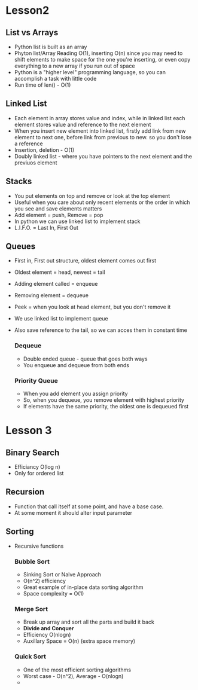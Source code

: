 # Lesson2 
## List vs Arrays
* Python list is built as an array
* Phyton list/Array Reading O(1), inserting O(n)  since you may need to shift elements to make space for the one you're inserting, or even copy everything to a new array if you run out of space
* Python is a "higher level" programming language, so you can accomplish a task with little code
* Run time of len() - O(1)

## Linked List
* Each element in array stores value and index, while in linked list each element stores value and reference to the next element
* When you insert new element into linked list, firstly add link from new element to next one, before link from previous to new. so you don't lose a reference
* Insertion, deletion - O(1)
* Doubly linked list - where you have pointers to the next element and the previuos element

## Stacks
*  You put elements on top and remove or look at the top element
*  Useful when you care about only recent elements or the order in which you see and save elements matters
*  Add element = push, Remove = pop
*  In python we can use linked list to implement stack 
*  L.I.F.O. = Last In, First Out

## Queues
* First in, First out structure, oldest element comes out first
* Oldest element = head, newest = tail
* Adding element called = enqueue
* Removing element = dequeue
* Peek = when you look at head element, but you don't remove it
* We use linked list to implement queue
* Also save reference to the tail, so we can acces them in constant time
    ### Dequeue
    * Double ended queue - queue that goes both ways
    * You enqueue and dequeue from both ends
    
    ### Priority Queue
    * When you add element you assign priority
    * So, when you dequeue, you remove element with highest priority
    * If elements have the same priority, the oldest one is dequeued first
    

# Lesson 3
## Binary Search
* Efficiancy O(log n)
* Only for ordered list 

## Recursion
* Function that call itself at some point, and have a base case.
* At some moment it should alter input parameter

## Sorting
* Recursive functions
   ### Bubble Sort
    * Sinking Sort or Naive Approach
    * O(n^2) efficiency
    * Great example of in-place data sorting algorithm
    * Space complexity = O(1)
    
   ### Merge Sort
   * Break up array and sort all the parts and build it back
   * **Divide and Conquer**
   * Efficiency O(nlogn)
   * Auxillary Space = O(n) (extra space memory)
   
   ### Quick Sort
   * One of the most efficient sorting algorithms 
   * Worst case - O(n^2), Average - O(nlogn)
   * 
    
